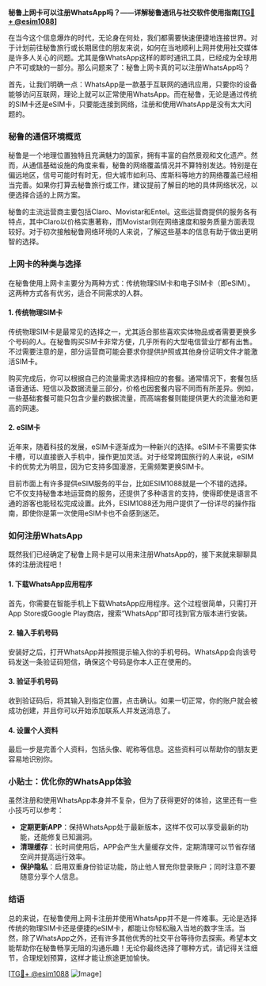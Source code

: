 **秘鲁上网卡可以注册WhatsApp吗？——详解秘鲁通讯与社交软件使用指南[[TG💪+ @esim1088](https://t.me/s/esim1088)]**

在当今这个信息爆炸的时代，无论身在何处，我们都需要快速便捷地连接世界。对于计划前往秘鲁旅行或长期居住的朋友来说，如何在当地顺利上网并使用社交媒体是许多人关心的问题。尤其是像WhatsApp这样的即时通讯工具，已经成为全球用户不可或缺的一部分。那么问题来了：秘鲁上网卡真的可以注册WhatsApp吗？

首先，让我们明确一点：WhatsApp是一款基于互联网的通讯应用，只要你的设备能够访问互联网，理论上就可以正常使用WhatsApp。而在秘鲁，无论是通过传统的SIM卡还是eSIM卡，只要能连接到网络，注册和使用WhatsApp是没有太大问题的。

### 秘鲁的通信环境概览

秘鲁是一个地理位置独特且充满魅力的国家，拥有丰富的自然景观和文化遗产。然而，从通信基础设施的角度来看，秘鲁的网络覆盖情况并不算特别发达。特别是在偏远地区，信号可能时有时无，但大城市如利马、库斯科等地方的网络覆盖已经相当完善。如果你打算去秘鲁旅行或工作，建议提前了解目的地的具体网络状况，以便选择合适的上网方案。

秘鲁的主流运营商主要包括Claro、Movistar和Entel。这些运营商提供的服务各有特点，其中Claro以价格实惠著称，而Movistar则在网络速度和服务质量方面表现较好。对于初次接触秘鲁网络环境的人来说，了解这些基本的信息有助于做出更明智的选择。

### 上网卡的种类与选择

在秘鲁使用上网卡主要分为两种方式：传统物理SIM卡和电子SIM卡（即eSIM）。这两种方式各有优劣，适合不同需求的人群。

#### 1. 传统物理SIM卡

传统物理SIM卡是最常见的选择之一，尤其适合那些喜欢实体物品或者需要更换多个号码的人。在秘鲁购买SIM卡非常方便，几乎所有的大型电信营业厅都有出售。不过需要注意的是，部分运营商可能会要求你提供护照或其他身份证明文件才能激活SIM卡。

购买完成后，你可以根据自己的流量需求选择相应的套餐。通常情况下，套餐包括语音通话、短信以及数据流量三部分，价格也因套餐内容不同而有所差异。例如，一些基础套餐可能只包含少量的数据流量，而高端套餐则能提供更大的流量池和更高的网速。

#### 2. eSIM卡

近年来，随着科技的发展，eSIM卡逐渐成为一种新兴的选择。eSIM卡不需要实体卡槽，可以直接嵌入手机中，操作更加灵活。对于经常跨国旅行的人来说，eSIM卡的优势尤为明显，因为它支持多国漫游，无需频繁更换SIM卡。

目前市面上有许多提供eSIM服务的平台，比如ESIM1088就是一个不错的选择。它不仅支持秘鲁本地运营商的服务，还提供了多种语言的支持，使得即使是语言不通的游客也能轻松完成设置。此外，ESIM1088还为用户提供了一份详尽的操作指南，即使你是第一次使用eSIM卡也不会感到迷茫。

### 如何注册WhatsApp

既然我们已经确定了秘鲁上网卡是可以用来注册WhatsApp的，接下来就来聊聊具体的注册流程吧！

#### 1. 下载WhatsApp应用程序

首先，你需要在智能手机上下载WhatsApp应用程序。这个过程很简单，只需打开App Store或Google Play商店，搜索“WhatsApp”即可找到官方版本进行安装。

#### 2. 输入手机号码

安装好之后，打开WhatsApp并按照提示输入你的手机号码。WhatsApp会向该号码发送一条验证码短信，确保这个号码是你本人正在使用的。

#### 3. 验证手机号码

收到验证码后，将其输入到指定位置，点击确认。如果一切正常，你的账户就会被成功创建，并且你可以开始添加联系人并发送消息了。

#### 4. 设置个人资料

最后一步是完善个人资料，包括头像、昵称等信息。这些资料可以帮助你的朋友更容易地识别你。

### 小贴士：优化你的WhatsApp体验

虽然注册和使用WhatsApp本身并不复杂，但为了获得更好的体验，这里还有一些小技巧可以参考：

- **定期更新APP**：保持WhatsApp处于最新版本，这样不仅可以享受最新的功能，还能修复已知漏洞。
- **清理缓存**：长时间使用后，APP会产生大量缓存文件，定期清理可以节省存储空间并提高运行效率。
- **保护隐私**：启用双重身份验证功能，防止他人冒充你登录账户；同时注意不要随意分享个人信息。

### 结语

总的来说，在秘鲁使用上网卡注册并使用WhatsApp并不是一件难事。无论是选择传统的物理SIM卡还是便捷的eSIM卡，都能让你轻松融入当地的数字生活。当然，除了WhatsApp之外，还有许多其他优秀的社交平台等待你去探索。希望本文能帮助你在秘鲁畅享无阻的沟通乐趣！无论你最终选择了哪种方式，请记得关注细节，合理规划预算，这样才能让旅途更加愉快。

[[TG💪+ @esim1088](https://t.me/s/esim1088) ![Image](https://i.postimg.cc/4NQfJmqS/Snipaste-2025-05-13-00-14-12.png)]